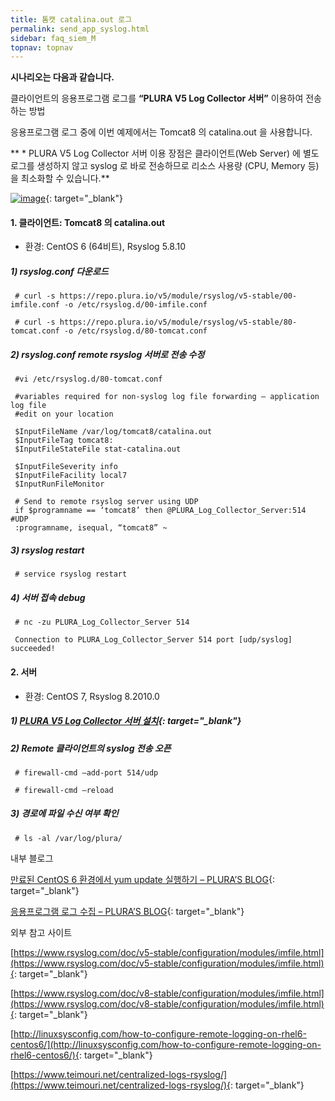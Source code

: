 ```yaml
---
title: 톰캣 catalina.out 로그
permalink: send_app_syslog.html
sidebar: faq_siem_M
topnav: topnav
---
```


**시나리오는 다음과 같습니다.**

클라이언트의 응용프로그램 로그를 **“PLURA V5 Log Collector 서버”**  이용하여 전송하는 방법

응용프로그램 로그 중에 이번 예제에서는 Tomcat8 의 catalina.out 을 사용합니다.

** * PLURA V5 Log Collector 서버 이용 장점은 클라이언트(Web Server) 에 별도 로그를 생성하지 않고 syslog 로 바로 전송하므로 리소스 사용량 (CPU, Memory 등)을 최소화할 수 있습니다.**

 [![image](/docs/images/Additianal/send/1.png)](/docs/images/Additianal/send/1.png){: target="_blank"}


#### 1. 클라이언트: Tomcat8 의 catalina.out

* 환경: CentOS 6 (64비트), Rsyslog 5.8.10

 

##### 1) rsyslog.conf 다운로드

     # curl -s https://repo.plura.io/v5/module/rsyslog/v5-stable/00-imfile.conf -o /etc/rsyslog.d/00-imfile.conf

     # curl -s https://repo.plura.io/v5/module/rsyslog/v5-stable/80-tomcat.conf -o /etc/rsyslog.d/80-tomcat.conf

##### 2) rsyslog.conf remote rsyslog 서버로 전송 수정

     #vi /etc/rsyslog.d/80-tomcat.conf

     #variables required for non-syslog log file forwarding – application log file
     #edit on your location

     $InputFileName /var/log/tomcat8/catalina.out
     $InputFileTag tomcat8:
     $InputFileStateFile stat-catalina.out

     $InputFileSeverity info
     $InputFileFacility local7
     $InputRunFileMonitor

     # Send to remote rsyslog server using UDP
     if $programname == ‘tomcat8’ then @PLURA_Log_Collector_Server:514 #UDP
     :programname, isequal, “tomcat8” ~

##### 3) rsyslog restart

     # service rsyslog restart

##### 4) 서버 접속 debug

     # nc -zu PLURA_Log_Collector_Server 514

     Connection to PLURA_Log_Collector_Server 514 port [udp/syslog] succeeded!

#### 2. 서버

* 환경: CentOS 7, Rsyslog 8.2010.0

 

##### 1) [PLURA V5 Log Collector 서버 설치](http://blog.plura.io/?p=6539){: target="_blank"}

 

##### 2) Remote 클라이언트의 syslog 전송 오픈

     # firewall-cmd –add-port 514/udp

     # firewall-cmd –reload

##### 3) 경로에 파일 수신 여부 확인

     # ls -al /var/log/plura/

 

내부 블로그

[만료된 CentOS 6 환경에서 yum update 실행하기 – PLURA’S BLOG](http://blog.plura.io/?p=15881){: target="_blank"}

[응용프로그램 로그 수집 – PLURA’S BLOG](http://blog.plura.io/?p=11567){: target="_blank"}

 

외부 참고 사이트

[https://www.rsyslog.com/doc/v5-stable/configuration/modules/imfile.html](https://www.rsyslog.com/doc/v5-stable/configuration/modules/imfile.html){: target="_blank"}

[https://www.rsyslog.com/doc/v8-stable/configuration/modules/imfile.html](https://www.rsyslog.com/doc/v8-stable/configuration/modules/imfile.html){: target="_blank"}

[http://linuxsysconfig.com/how-to-configure-remote-logging-on-rhel6-centos6/](http://linuxsysconfig.com/how-to-configure-remote-logging-on-rhel6-centos6/){: target="_blank"}

[https://www.teimouri.net/centralized-logs-rsyslog/](https://www.teimouri.net/centralized-logs-rsyslog/){: target="_blank"}

 